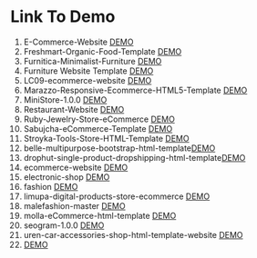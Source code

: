 # Link To Demo

1. E-Commerce-Website <a href="https://yudhass.github.io/template/E-Commerce-Website/">DEMO</a>
2. Freshmart-Organic-Food-Template <a href="https://yudhass.github.io/template/Freshmart-Organic-Food-Template">DEMO</a>
3. Furnitica-Minimalist-Furniture <a href="https://yudhass.github.io/template/Furnitica-Minimalist-Furniture">DEMO</a>
4. Furniture Website Template <a href="https://yudhass.github.io/template/Furniture Website Template">DEMO</a>
5. LC09-ecommerce-website <a href="https://yudhass.github.io/template/LC09-ecommerce-website">DEMO</a>
6. Marazzo-Responsive-Ecommerce-HTML5-Template <a href="https://yudhass.github.io/template/Marazzo-Responsive-Ecommerce-HTML5-Template">DEMO</a>
7. MiniStore-1.0.0 <a href="https://yudhass.github.io/template/MiniStore-1.0.0">DEMO</a>
8. Restaurant-Website <a href="https://yudhass.github.io/template/Restaurant-Website">DEMO</a>
9. Ruby-Jewelry-Store-eCommerce <a href="https://yudhass.github.io/template/Ruby-Jewelry-Store-eCommerce">DEMO</a>
10. Sabujcha-eCommerce-Template <a href="https://yudhass.github.io/template/Sabujcha-eCommerce-Template">DEMO</a>
11. Stroyka-Tools-Store-HTML-Template <a href="https://yudhass.github.io/template/Stroyka-Tools-Store-HTML-Template">DEMO</a>
12. belle-multipurpose-bootstrap-html-template<a href="https://yudhass.github.io/template/belle-multipurpose-bootstrap-html-template">DEMO</a>
13. drophut-single-product-dropshipping-html-template<a href="https://yudhass.github.io/template/drophut-single-product-dropshipping-html-template">DEMO</a>
14. ecommerce-website <a href="https://yudhass.github.io/template/ecommerce-website">DEMO</a>
15. electronic-shop <a href="https://yudhass.github.io/template/electronic-shop">DEMO</a>
16. fashion <a href="https://yudhass.github.io/template/fashion">DEMO</a>
17. limupa-digital-products-store-ecommerce <a href="https://yudhass.github.io/template/limupa-digital-products-store-ecommerce">DEMO</a>
18. malefashion-master <a href="https://yudhass.github.io/template/malefashion-master">DEMO</a>
19. molla-eCommerce-html-template <a href="https://yudhass.github.io/template/molla-eCommerce-html-template">DEMO</a>
20. seogram-1.0.0 <a href="https://yudhass.github.io/template/seogram-1.0.0">DEMO</a>
21. uren-car-accessories-shop-html-template-website <a href="https://yudhass.github.io/template/uren-car-accessories-shop-html-template-website">DEMO</a>
22. <a href="https://yudhass.github.io/template/">DEMO</a>
